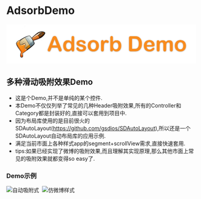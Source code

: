 # AdsorbDemo
<img width="500" height="" src="https://github.com/Shin1122/AdsorbDemo/blob/master/AdsorbDemo.png"/>

## 多种滑动吸附效果Demo
* 这是个Demo,并不是单纯的某个控件.
* 本Demo不仅仅列举了常见的几种Header吸附效果,所有的Controller和Category都是封装好的,直接可以套用到项目中.
* 因为布局库使用的是目前很火的SDAutoLayout(<https://github.com/gsdios/SDAutoLayout>),所以还是一个SDAutoLayout自动布局库的应用示例.
* 满足当前市面上各种样式app的segment+scrollView需求,直接快速套用.
* tips:如果已经实现了微博的吸附效果,而且理解其实现原理,那么其他市面上常见的吸附效果就都变得so easy了.

### Demo示例
<img width="260" height="" src="https://github.com/Shin1122/AdsorbDemo/blob/master/demo1.2.gif" alt="自动吸附式" />  <img width="260" height="" src="https://github.com/Shin1122/AdsorbDemo/blob/master/weibodemo.gif" alt="仿微博样式" />

